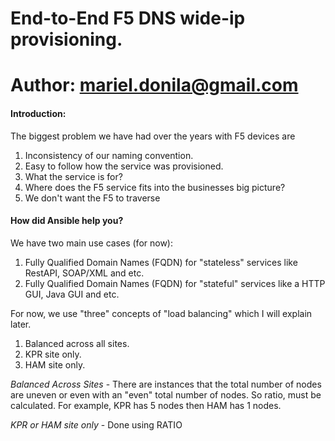 # End-to-End F5 DNS wide-ip provisioning.
# Author: mariel.donila@gmail.com


#### Introduction: 
The biggest problem we have had over the years with F5 devices are 
1. Inconsistency of our naming convention.
2. Easy to follow how the service was provisioned.
3. What the service is for?
4. Where does the F5 service fits into the businesses big picture?
5. We don't want the F5 to traverse 

#### How did Ansible help you?
We have two main use cases (for now):
1. Fully Qualified Domain Names (FQDN) for "stateless" services like RestAPI, SOAP/XML and etc.
2. Fully Qualified Domain Names (FQDN) for "stateful" services like a HTTP GUI, Java GUI and etc.

For now, we use "three" concepts of "load balancing" which I will explain later.
1. Balanced across all sites.
2. KPR site only.
3. HAM site only.

*Balanced Across Sites* - There are instances that the total number of nodes are uneven or even with an "even" total number of nodes. So ratio, must be calculated. For example, KPR has 5 nodes then HAM has 1 nodes.

*KPR or HAM site only* - Done using RATIO
